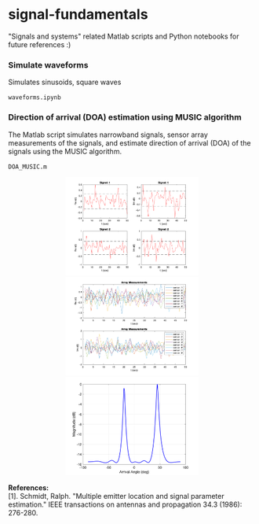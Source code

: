 # signal-fundamentals
"Signals and systems" related Matlab scripts and Python notebooks for future references :)


### Simulate waveforms 
Simulates sinusoids, square waves
```
waveforms.ipynb
```

### Direction of arrival (DOA) estimation using MUSIC algorithm 
The Matlab script simulates narrowband signals, sensor array measurements of the signals, and estimate direction of arrival (DOA) of the signals using the MUSIC algorithm. 
```
DOA_MUSIC.m
```
<p align="center">
<img src="Matlab/plots/doa_signals.bmp" width="270" height="200"> 
<img src="Matlab/plots/doa_measurements.bmp" width="270" height="200"> 
<img src="Matlab/plots/doa.bmp" width="270" height="200"> 
</p>

**References:**  
[1]. Schmidt, Ralph. "Multiple emitter location and signal parameter estimation." IEEE transactions on antennas and propagation 34.3 (1986): 276-280.


